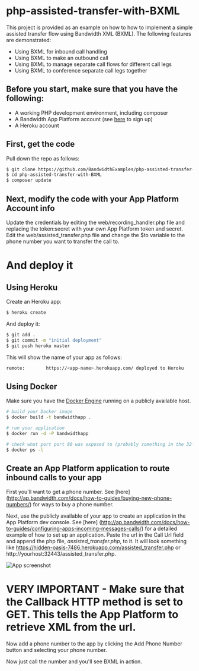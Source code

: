 # php-assisted-transfer-with-BXML
This project is provided as an example on how to how to implement a simple assisted transfer flow using Bandwidth XML (BXML). The following features are demonstrated:

* Using BXML for inbound call handling
* Using BXML to make an outbound call
* Using BXML to manage separate call flows for different call legs
* Using BXML to conference separate call legs together

## Before you start, make sure that you have the following:

* A working PHP development environment, including composer
* A Bandwidth App Platform account (see [here](https://catapult.inetwork.com/pages/signup.jsf) to sign up)
* A Heroku account

## First, get the code

Pull down the repo as follows:

```sh
$ git clone https://github.com/BandwidthExamples/php-assisted-transfer-with-BXML.git # or clone your own fork
$ cd php-assisted-transfer-with-BXML
$ composer update
```

## Next, modify the code with your App Platform Account info

Update the credentials by editing the web/recording_handler.php file and replacing the token:secret with your own App Platform token and secret. Edit the web/assisted_transfer.php file and change the $to variable to the phone number you want to transfer the call to.

# And deploy it

## Using Heroku

Create an Heroku app:

```sh
$ heroku create
```
And deploy it:

```sh
$ git add .
$ git commit -m "initial deployment"
$ git push heroku master
```
This will show the name of your app as follows:
 ```sh
remote:        https://<app-name>.herokuapp.com/ deployed to Heroku
```

## Using Docker

Make sure you have the [Docker Engine](https://docs.docker.com/engine/installation/) running on a publicly available host. 

```sh
# build your Docker image 
$ docker build -t bandwidthapp . 

# run your application
$ docker run -d -P bandwidthapp 

# check what port port 80 was exposed to (probably something in the 32-thousand range)
$ docker ps -l
```

## Create an App Platform application to route inbound calls to your app

First you'll want to get a phone number. See [here] (http://ap.bandwidth.com/docs/how-to-guides/buying-new-phone-numbers/) for ways to buy a phone number. 

Next, use the publicly available of your app to create an application in the App Platform dev console. See [here] (http://ap.bandwidth.com/docs/how-to-guides/configuring-apps-incoming-messages-calls/) for a detailed example of how to set up an application. Paste the url in the Call Url field and append the php file, *assisted_transfer.php*, to it. It will look something like https://hidden-oasis-7486.herokuapp.com/assisted_transfer.php or http://yourhost:32443/assisted_transfer.php.

![App screenshot](https://github.com/BandwidthExamples/php-assisted-transfer-with-BXML/blob/master/appscreenshot.png)

# VERY IMPORTANT - Make sure that the Callback HTTP method is set to GET. This tells the App Platform to retrieve XML from the url. 

Now add a phone number to the app by clicking the Add Phone Number button and selecting your phone number. 

Now just call the number and you'll see BXML in action.

